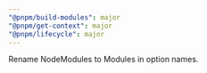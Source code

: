 ```yaml
---
"@pnpm/build-modules": major
"@pnpm/get-context": major
"@pnpm/lifecycle": major
---
```


Rename NodeModules to Modules in option names.
